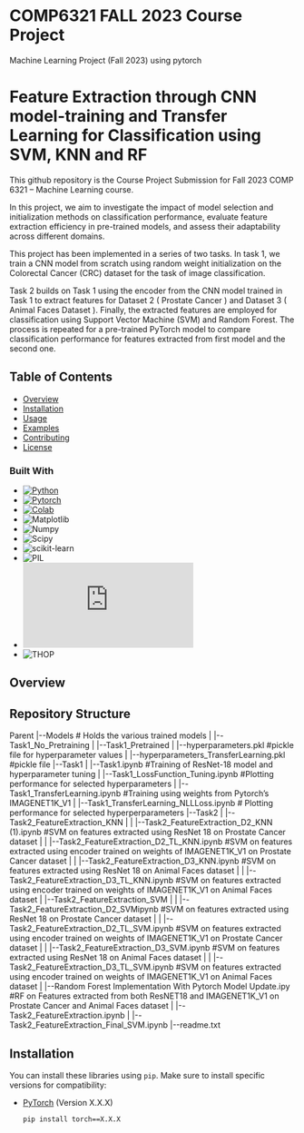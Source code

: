 # COMP6321 FALL 2023 Course Project
Machine Learning Project (Fall 2023) using pytorch
# Feature Extraction through CNN model-training and Transfer Learning for Classification using SVM, KNN and RF

This github repository is the Course Project Submission for Fall 2023 COMP 6321 – Machine Learning course. 

In this project, we aim to investigate the impact of model selection and initialization methods on classification performance, evaluate feature extraction efficiency in pre-trained models, and assess their adaptability across different domains.

This project has been implemented in a series of two tasks. In task 1, we train a CNN model from scratch using random weight initialization on the Colorectal Cancer (CRC) dataset for the task of image classification. 

Task 2 builds on Task 1 using the encoder from the CNN model trained in Task 1 to extract features for Dataset 2 ( Prostate Cancer ) and Dataset 3 ( Animal Faces Dataset ). Finally, the extracted features are employed for classification using Support Vector Machine (SVM) and Random Forest. The process is repeated for a pre-trained PyTorch model to compare classification performance for features extracted from first model and the second one. 

## Table of Contents

- [Overview](#overview)
- [Installation](#installation)
- [Usage](#usage)
- [Examples](#examples)
- [Contributing](#contributing)
- [License](#license)


### Built With
* [![Python][Python]][Python-url]
* [![Pytorch][Pytorch]][Pytorch-url]
* [![Colab][Colab]][Colab-url]
* ![Matplotlib][Matplotlib]
* ![Numpy][Numpy]
* ![Scipy][Scipy]
* ![scikit-learn][scikit-learn]
* ![PIL][PIL]
* ![Pickle][Pickle]
* ![THOP][THOP]

## Overview
## Repository Structure
Parent
 |--Models		# Holds the various trained models 
 |   |--Task1_No_Pretraining
 |   |--Task1_Pretrained
 |   |--hyperparameters.pkl                              #pickle file for hyperparameter values
 |   |--hyperparameters_TransferLearning.pkl             #pickle file 
 |--Task1
 |   |--Task1.ipynb               	 	         #Training of ResNet-18 model and hyperparameter tuning
 |   |--Task1_LossFunction_Tuning.ipynb	                 #Plotting performance for selected hyperparameters
 |   |--Task1_TransferLearning.ipynb	#Training using weights from Pytorch’s IMAGENET1K_V1
 |   |--Task1_TransferLearning_NLLLoss.ipynb       # Plotting performance for selected                                                                                                                                                                           hyperperparameters
 |--Task2
 |   |--Task2_FeatureExtraction_KNN
 |   |	|--Task2_FeatureExtraction_D2_KNN (1).ipynb    #SVM on features extracted using  ResNet 18 on Prostate Cancer dataset 
 |   |	|--Task2_FeatureExtraction_D2_TL_KNN.ipynb     #SVM on features extracted using encoder trained on weights of IMAGENET1K_V1 on Prostate Cancer dataset
 |   |	|--Task2_FeatureExtraction_D3_KNN.ipynb	       #SVM on features extracted using  ResNet 18 on Animal Faces dataset
 |   |	|--Task2_FeatureExtraction_D3_TL_KNN.ipynb     #SVM on features extracted using encoder trained on weights of IMAGENET1K_V1 on Animal Faces dataset
 |   |--Task2_FeatureExtraction_SVM
 |   |	|--Task2_FeatureExtraction_D2_SVMipynb	#SVM on features extracted using  ResNet 18 on Prostate Cancer dataset
 |   |	|--Task2_FeatureExtraction_D2_TL_SVM.ipynb	#SVM on features extracted using encoder trained on weights of IMAGENET1K_V1 on Prostate Cancer dataset
 |   |	|--Task2_FeatureExtraction_D3_SVM.ipynb	#SVM on features extracted using  ResNet 18 on Animal Faces dataset
 |   |	|--Task2_FeatureExtraction_D3_TL_SVM.ipynb	#SVM on features extracted using encoder trained on weights of IMAGENET1K_V1 on Animal Faces dataset
 |   |--Random Forest Implementation With Pytorch Model Update.ipy  #RF on Features extracted from both ResNET18 and IMAGENET1K_V1 on Prostate Cancer and Animal Faces dataset
 |   |--Task2_FeatureExtraction.ipynb
 |   |--Task2_FeatureExtraction_Final_SVM.ipynb
 |--readme.txt


## Installation

You can install these libraries using `pip`. Make sure to install specific versions for compatibility:

- [PyTorch](https://pytorch.org/) (Version X.X.X)
  ```bash
  pip install torch==X.X.X


<!-- MARKDOWN LINKS & IMAGES -->
<!-- https://www.markdownguide.org/basic-syntax/#reference-style-links -->
[Python]: https://img.shields.io/badge/Python-3.9-3776AB.svg?style=flat&logo=python&logoColor=white
[Python-url]: https://www.python.org/
[Pytorch]: https://img.shields.io/badge/PyTorch-%23EE4C2C.svg?style=for-the-badge&logo=PyTorch&logoColor=white
[Pytorch-url]: https://pytorch.org/
[Colab]:https://colab.research.google.com/assets/colab-badge.svg
[Colab-url]: https://colab.research.google.com/notebooks/intro.ipynb
[Matplotlib]: https://matplotlib.org/
[Numpy]: https://numpy.org/
[Scipy]: https://img.shields.io/badge/Scipy-%23ffffff.svg?style=for-the-badge&logo=Matplotlib&logoColor=black
[scikit-learn]: https://img.shields.io/badge/scikit-learn-%23ffffff.svg?style=for-the-badge&logo=Matplotlib&logoColor=black
[PIL]: https://img.shields.io/badge/PIL-%23ffffff.svg?style=for-the-badge&logo=Matplotlib&logoColor=black
[Pickle]: https://docs.python.org/3/library/pickle.html
[THOP]: https://img.shields.io/badge/THOP-%23ffffff.svg?style=for-the-badge&logo=Matplotlib&logoColor=black
